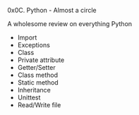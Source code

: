 0x0C. Python - Almost a circle

A wholesome review on everything Python
- Import
- Exceptions
- Class
- Private attribute
- Getter/Setter
- Class method
- Static method
- Inheritance
- Unittest
- Read/Write file
